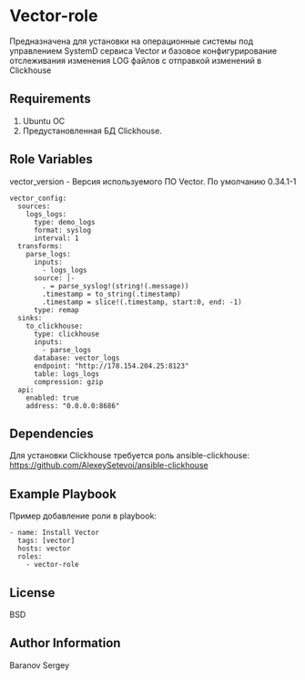 Vector-role
=========

Предназначена для установки на операционные системы под управлением SystemD сервиса Vector и базовое конфигурирование отслеживания изменения LOG файлов с отправкой изменений в Clickhouse

Requirements
------------

1. Ubuntu ОС
2. Предустановленная БД Clickhouse.

Role Variables
--------------

vector_version - Версия используемого ПО Vector. По умолчанию 0.34.1-1

```
vector_config:
  sources:
    logs_logs:
      type: demo_logs
      format: syslog
      interval: 1
  transforms:
    parse_logs:
      inputs:
        - logs_logs
      source: |-
        . = parse_syslog!(string!(.message))
        .timestamp = to_string(.timestamp)
        .timestamp = slice!(.timestamp, start:0, end: -1)
      type: remap
  sinks:
    to_clickhouse:
      type: clickhouse
      inputs:
        - parse_logs
      database: vector_logs
      endpoint: "http://178.154.204.25:8123"
      table: logs_logs
      compression: gzip
  api:
    enabled: true
    address: "0.0.0.0:8686"
```

Dependencies
------------

Для установки Clickhouse требуется роль ansible-clickhouse: https://github.com/AlexeySetevoi/ansible-clickhouse

Example Playbook
----------------

Пример добавление роли в playbook:

```
- name: Install Vector
  tags: [vector]
  hosts: vector
  roles:
    - vector-role
```

License
-------

BSD

Author Information
------------------

Baranov Sergey
